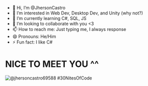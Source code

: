 - 👋 Hi, I’m @JhersonCastro
- 👀 I’m interested in Web Dev, Desktop Dev, and Unity (why not?)
- 🌱 I’m currently learning C#, SQL, JS
- 💞️ I’m looking to collaborate with you <3
- 📫 How to reach me: Just typing me, I always response
- 😄 Pronouns: He/Him
- ⚡ Fun fact: I like C#
# NICE TO MEET YOU ^^
  ![@jhersoncastro69588 #30NitesOfCode](https://www.codedex.io/api/petStatus?user=jhersoncastro69588)
<!---
JhersonCastro/JhersonCastro is a ✨ special ✨ repository because its `README.md` (this file) appears on your GitHub profile.
You can click the Preview link to take a look at your changes.
--->
